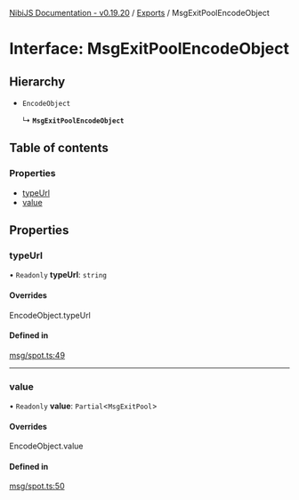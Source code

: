 [NibiJS Documentation - v0.19.20](../intro.md) / [Exports](../modules.md) / MsgExitPoolEncodeObject

# Interface: MsgExitPoolEncodeObject

## Hierarchy

- `EncodeObject`

  ↳ **`MsgExitPoolEncodeObject`**

## Table of contents

### Properties

- [typeUrl](MsgExitPoolEncodeObject.md#typeurl)
- [value](MsgExitPoolEncodeObject.md#value)

## Properties

### typeUrl

• `Readonly` **typeUrl**: `string`

#### Overrides

EncodeObject.typeUrl

#### Defined in

[msg/spot.ts:49](https://github.com/NibiruChain/ts-sdk/blob/6819e4e/packages/nibijs/src/msg/spot.ts#L49)

___

### value

• `Readonly` **value**: `Partial`<`MsgExitPool`\>

#### Overrides

EncodeObject.value

#### Defined in

[msg/spot.ts:50](https://github.com/NibiruChain/ts-sdk/blob/6819e4e/packages/nibijs/src/msg/spot.ts#L50)
